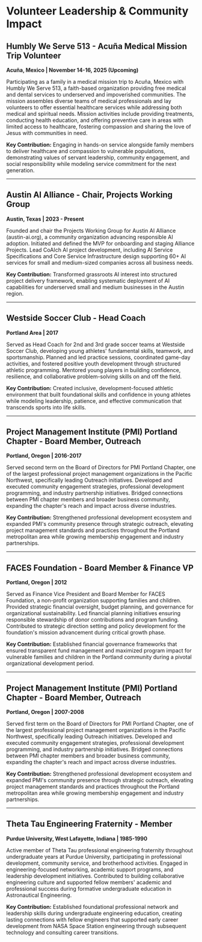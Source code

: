 

# Volunteer Leadership & Community Impact

## **Humbly We Serve 513 - Acuña Medical Mission Trip Volunteer**
**Acuña, Mexico | November 14-16, 2025 (Upcoming)**

Participating as a family in a medical mission trip to Acuña, Mexico with Humbly We Serve 513, a faith-based organization providing free medical and dental services to underserved and impoverished communities. The mission assembles diverse teams of medical professionals and lay volunteers to offer essential healthcare services while addressing both medical and spiritual needs. Mission activities include providing treatments, conducting health education, and offering preventive care in areas with limited access to healthcare, fostering compassion and sharing the love of Jesus with communities in need.

**Key Contribution:** Engaging in hands-on service alongside family members to deliver healthcare and compassion to vulnerable populations, demonstrating values of servant leadership, community engagement, and social responsibility while modeling service commitment for the next generation.

---

## **Austin AI Alliance - Chair, Projects Working Group**
**Austin, Texas | 2023 - Present**

Founded and chair the Projects Working Group for Austin AI Alliance (austin-ai.org), a community organization advancing responsible AI adoption. Initiated and defined the MVP for onboarding and staging Alliance Projects. Lead CoAIch AI project development, including AI Service Specifications and Core Service Infrastructure design supporting 60+ AI services for small and medium-sized companies across all business needs.

**Key Contribution:** Transformed grassroots AI interest into structured project delivery framework, enabling systematic deployment of AI capabilities for underserved small and medium businesses in the Austin region.

---

## **Westside Soccer Club - Head Coach**
**Portland Area | 2017**

Served as Head Coach for 2nd and 3rd grade soccer teams at Westside Soccer Club, developing young athletes' fundamental skills, teamwork, and sportsmanship. Planned and led practice sessions, coordinated game-day activities, and fostered positive youth development through structured athletic programming. Mentored young players in building confidence, resilience, and collaborative problem-solving skills on and off the field.

**Key Contribution:** Created inclusive, development-focused athletic environment that built foundational skills and confidence in young athletes while modeling leadership, patience, and effective communication that transcends sports into life skills.

---

## **Project Management Institute (PMI) Portland Chapter - Board Member, Outreach**
**Portland, Oregon | 2016-2017**

Served second term on the Board of Directors for PMI Portland Chapter, one of the largest professional project management organizations in the Pacific Northwest, specifically leading Outreach initiatives. Developed and executed community engagement strategies, professional development programming, and industry partnership initiatives. Bridged connections between PMI chapter members and broader business community, expanding the chapter's reach and impact across diverse industries.

**Key Contribution:** Strengthened professional development ecosystem and expanded PMI's community presence through strategic outreach, elevating project management standards and practices throughout the Portland metropolitan area while growing membership engagement and industry partnerships.

---

## **FACES Foundation - Board Member & Finance VP**
**Portland, Oregon | 2012**

Served as Finance Vice President and Board Member for FACES Foundation, a non-profit organization supporting families and children. Provided strategic financial oversight, budget planning, and governance for organizational sustainability. Led financial planning initiatives ensuring responsible stewardship of donor contributions and program funding. Contributed to strategic direction setting and policy development for the foundation's mission advancement during critical growth phase.

**Key Contribution:** Established financial governance frameworks that ensured transparent fund management and maximized program impact for vulnerable families and children in the Portland community during a pivotal organizational development period.

---

## **Project Management Institute (PMI) Portland Chapter - Board Member, Outreach**
**Portland, Oregon | 2007-2008**

Served first term on the Board of Directors for PMI Portland Chapter, one of the largest professional project management organizations in the Pacific Northwest, specifically leading Outreach initiatives. Developed and executed community engagement strategies, professional development programming, and industry partnership initiatives. Bridged connections between PMI chapter members and broader business community, expanding the chapter's reach and impact across diverse industries.

**Key Contribution:** Strengthened professional development ecosystem and expanded PMI's community presence through strategic outreach, elevating project management standards and practices throughout the Portland metropolitan area while growing membership engagement and industry partnerships.

---

## **Theta Tau Engineering Fraternity - Member**
**Purdue University, West Lafayette, Indiana | 1985-1990**

Active member of Theta Tau professional engineering fraternity throughout undergraduate years at Purdue University, participating in professional development, community service, and brotherhood activities. Engaged in engineering-focused networking, academic support programs, and leadership development initiatives. Contributed to building collaborative engineering culture and supported fellow members' academic and professional success during formative undergraduate education in Astronautical Engineering.

**Key Contribution:** Established foundational professional network and leadership skills during undergraduate engineering education, creating lasting connections with fellow engineers that supported early career development from NASA Space Station engineering through subsequent technology and consulting career transitions.
